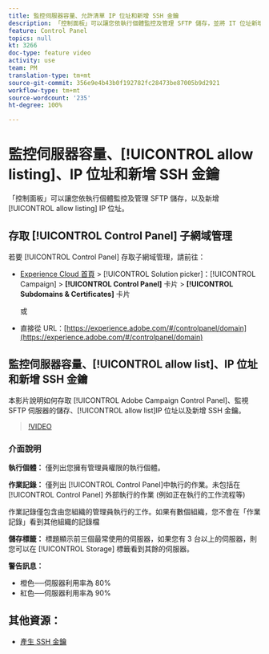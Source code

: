 ```yaml
---
title: 監控伺服器容量、允許清單 IP 位址和新增 SSH 金鑰
description: 「控制面板」可以讓您依執行個體監控及管理 SFTP 儲存，並將 IT 位址新增至允許清單。
feature: Control Panel
topics: null
kt: 3266
doc-type: feature video
activity: use
team: PM
translation-type: tm+mt
source-git-commit: 356e9e4b43b0f192782fc28473be87005b9d2921
workflow-type: tm+mt
source-wordcount: '235'
ht-degree: 100%

---
```



# 監控伺服器容量、[!UICONTROL allow listing]、IP 位址和新增 SSH 金鑰

「控制面板」可以讓您依執行個體監控及管理 SFTP 儲存，以及新增 [!UICONTROL allow listing] IP 位址。

## 存取 [!UICONTROL Control Panel] 子網域管理

若要 [!UICONTROL Control Panel] 存取子網域管理，請前往：

* [Experience Cloud 首頁](https://experience.adobe.com/#/home) > [!UICONTROL Solution picker]：[!UICONTROL Campaign] > **[!UICONTROL Control Panel]** 卡片 > **[!UICONTROL Subdomains & Certificates]** 卡片

   或
* 直接從 URL：[https://experience.adobe.com/#/controlpanel/domain](https://experience.adobe.com/#/controlpanel/domain)

## 監控伺服器容量、[!UICONTROL allow list]、IP 位址和新增 SSH 金鑰

本影片說明如何存取 [!UICONTROL Adobe Campaign Control Panel]、監視 SFTP 伺服器的儲存、[!UICONTROL allow list]IP 位址以及新增 SSH 金鑰。

>[!VIDEO](https://video.tv.adobe.com/v/27270?quality=12)

### 介面說明

**執行個體：** 僅列出您擁有管理員權限的執行個體。

**作業記錄：** 僅列出 [!UICONTROL Control Panel]中執行的作業。未包括在 [!UICONTROL Control Panel] 外部執行的作業 (例如正在執行的工作流程等)

作業記錄僅包含由您組織的管理員執行的工作。如果有數個組織，您不會在「作業記錄」看到其他組織的記錄檔

**儲存標籤：** 標題顯示前三個最常使用的伺服器，如果您有 3 台以上的伺服器，則您可以在 [!UICONTROL Storage] 標籤看到其餘的伺服器。

**警告訊息：**

* 橙色──伺服器利用率為 80%
* 紅色──伺服器利用率為 90%

## 其他資源：

* [產生 SSH 金鑰](./generate-ssh-key.md)
